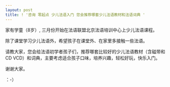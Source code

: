```yaml
---
layout: post
title: ! '咨询 零起点 少儿法语入门 您会推荐哪套少儿法语教材和法语词典 '
---
```


<p>家有学童（8岁）, 三月份开始在法语联盟北京法语培训中心上少儿法语课程。</p>
<p>除了课堂学习少儿法语外，希望孩子在课堂外、在家里多接触一些法语。</p>
<p>请教大家，您会给法语初学者孩子们，推荐哪套比较好的少儿法语教材（含磁带和CD VCD）和词典，主要考虑适合孩子口味，培养兴趣，轻松好玩，快乐入门。</p>
<p>谢谢大家。</p>
<p>：-）</p>
<p></p>
